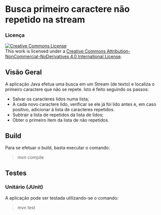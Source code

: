 # Busca primeiro caractere não repetido na stream

### Licença
<a rel="license" href="http://creativecommons.org/licenses/by-nc-nd/4.0/"><img alt="Creative Commons License" style="border-width:0" src="https://i.creativecommons.org/l/by-nc-nd/4.0/88x31.png" /></a><br />This work is licensed under a <a rel="license" href="http://creativecommons.org/licenses/by-nc-nd/4.0/">Creative Commons Attribution-NonCommercial-NoDerivatives 4.0 International License</a>.

## Visão Geral
A aplicação Java efetua uma busca em um Stream (de texto) e localiza o primeiro caractere que não se repete.
Isto é feito seguindo os passos:
* Salvar os caracteres lidos numa lista;
* A cada novo caractere lido, verificar se ele já foi lido antes e, em caso positivo, adicionar à lista de caracteres repetidos.
* Subtrair a lista de repetidos da lista de lidos; 
* Obter o primeiro item da lista de não repetidos.

## Build
Para se efetuar o build, basta executar o comando:
> mvn compile

## Testes

### Unitário (JUnit)
A aplicação pode ser testada utilizando-se o comando:
> mvn test
